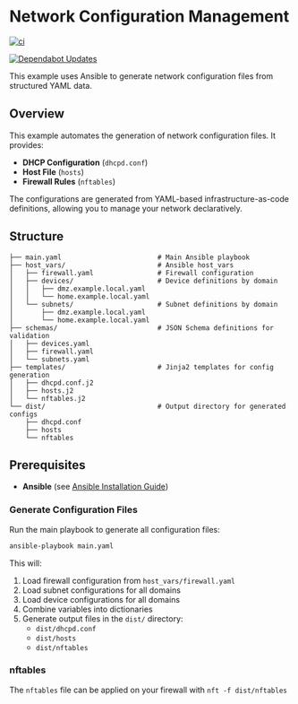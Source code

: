 # Network Configuration Management

[![ci](https://github.com/trevorlauder/ansible-example-home-network/actions/workflows/ci.yml/badge.svg)](https://github.com/trevorlauder/ansible-example-home-network/actions/workflows/ci.yml)

[![Dependabot Updates](https://github.com/trevorlauder/ansible-example-home-network/actions/workflows/dependabot/dependabot-updates/badge.svg)](https://github.com/trevorlauder/ansible-example-home-network/actions/workflows/dependabot/dependabot-updates)

This example uses Ansible to generate network configuration files from structured YAML data.

## Overview

This example automates the generation of network configuration files. It provides:

- **DHCP Configuration** (`dhcpd.conf`)
- **Host File** (`hosts`)
- **Firewall Rules** (`nftables`)

The configurations are generated from YAML-based infrastructure-as-code definitions, allowing you to manage your network declaratively.

## Structure

```
├── main.yaml                        # Main Ansible playbook
├── host_vars/                       # Ansible host_vars
│   ├── firewall.yaml                # Firewall configuration
│   ├── devices/                     # Device definitions by domain
│   │   ├── dmz.example.local.yaml
│   │   └── home.example.local.yaml
│   └── subnets/                     # Subnet definitions by domain
│       ├── dmz.example.local.yaml
│       └── home.example.local.yaml
├── schemas/                         # JSON Schema definitions for validation
│   ├── devices.yaml
│   ├── firewall.yaml
│   └── subnets.yaml
├── templates/                       # Jinja2 templates for config generation
│   ├── dhcpd.conf.j2
│   ├── hosts.j2
│   └── nftables.j2
└── dist/                            # Output directory for generated configs
    ├── dhcpd.conf
    ├── hosts
    └── nftables
```

## Prerequisites

- **Ansible** (see [Ansible Installation Guide](https://docs.ansible.com/ansible/latest/installation_guide/index.html))


### Generate Configuration Files

Run the main playbook to generate all configuration files:

```bash
ansible-playbook main.yaml
```

This will:
1. Load firewall configuration from `host_vars/firewall.yaml`
2. Load subnet configurations for all domains
3. Load device configurations for all domains
4. Combine variables into dictionaries
5. Generate output files in the `dist/` directory:
   - `dist/dhcpd.conf`
   - `dist/hosts`
   - `dist/nftables`

### nftables

The `nftables` file can be applied on your firewall with `nft -f dist/nftables`
